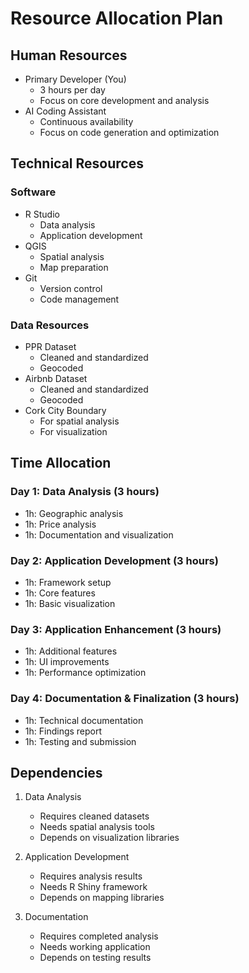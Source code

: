 # Resource Allocation Plan

## Human Resources
- Primary Developer (You)
  - 3 hours per day
  - Focus on core development and analysis
- AI Coding Assistant
  - Continuous availability
  - Focus on code generation and optimization

## Technical Resources
### Software
- R Studio
  - Data analysis
  - Application development
- QGIS
  - Spatial analysis
  - Map preparation
- Git
  - Version control
  - Code management

### Data Resources
- PPR Dataset
  - Cleaned and standardized
  - Geocoded
- Airbnb Dataset
  - Cleaned and standardized
  - Geocoded
- Cork City Boundary
  - For spatial analysis
  - For visualization

## Time Allocation
### Day 1: Data Analysis (3 hours)
- 1h: Geographic analysis
- 1h: Price analysis
- 1h: Documentation and visualization

### Day 2: Application Development (3 hours)
- 1h: Framework setup
- 1h: Core features
- 1h: Basic visualization

### Day 3: Application Enhancement (3 hours)
- 1h: Additional features
- 1h: UI improvements
- 1h: Performance optimization

### Day 4: Documentation & Finalization (3 hours)
- 1h: Technical documentation
- 1h: Findings report
- 1h: Testing and submission

## Dependencies
1. Data Analysis
   - Requires cleaned datasets
   - Needs spatial analysis tools
   - Depends on visualization libraries

2. Application Development
   - Requires analysis results
   - Needs R Shiny framework
   - Depends on mapping libraries

3. Documentation
   - Requires completed analysis
   - Needs working application
   - Depends on testing results 